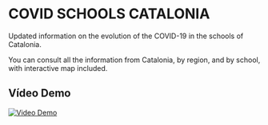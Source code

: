 # COVID SCHOOLS CATALONIA
Updated information on the evolution of the COVID-19 in the schools of Catalonia. 

You can consult all the information from Catalonia, by region, and by school, with interactive map included.

## Vídeo Demo

[![Video Demo](https://img.youtube.com/vi/W7RWgZ-u4Os/0.jpg)](https://www.youtube.com/watch?v=W7RWgZ-u4Os)